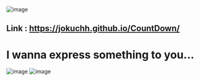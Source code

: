 ![image](https://user-images.githubusercontent.com/92337987/202912235-5b60bd23-eb69-4115-a2a7-e7b02c1941b2.png)

## Link : https://jokuchh.github.io/CountDown/




# I wanna express something to you...


![image](https://user-images.githubusercontent.com/92337987/202901295-80655d19-3dc0-4284-ac28-bf4d4c1e483d.png)
![image](https://user-images.githubusercontent.com/92337987/202901278-cc7462a4-8d2a-4093-b2e5-6c3c254f7202.png)

